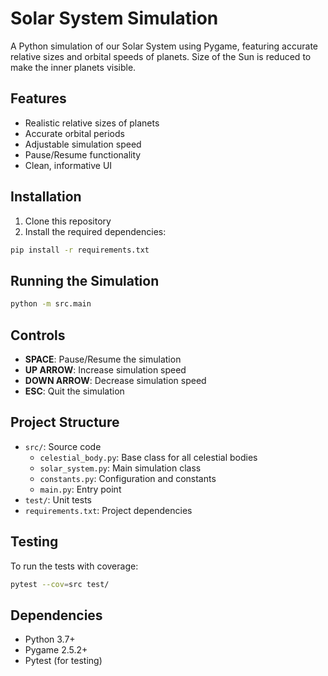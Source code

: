 # Solar System Simulation

A Python simulation of our Solar System using Pygame, featuring accurate 
relative sizes and orbital speeds of planets. Size of the Sun is reduced to make
the inner planets visible.

## Features

- Realistic relative sizes of planets
- Accurate orbital periods
- Adjustable simulation speed
- Pause/Resume functionality
- Clean, informative UI

## Installation

1. Clone this repository
2. Install the required dependencies:

```bash
pip install -r requirements.txt
```

## Running the Simulation

```bash
python -m src.main
```

## Controls

- **SPACE**: Pause/Resume the simulation
- **UP ARROW**: Increase simulation speed
- **DOWN ARROW**: Decrease simulation speed
- **ESC**: Quit the simulation

## Project Structure

- `src/`: Source code
  - `celestial_body.py`: Base class for all celestial bodies
  - `solar_system.py`: Main simulation class
  - `constants.py`: Configuration and constants
  - `main.py`: Entry point
- `test/`: Unit tests
- `requirements.txt`: Project dependencies

## Testing

To run the tests with coverage:

```bash
pytest --cov=src test/
```

## Dependencies

- Python 3.7+
- Pygame 2.5.2+
- Pytest (for testing)
